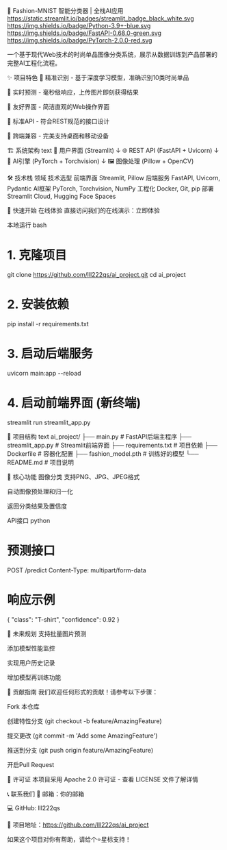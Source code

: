 👕 Fashion-MNIST 智能分类器 | 全栈AI应用
https://static.streamlit.io/badges/streamlit_badge_black_white.svg
https://img.shields.io/badge/Python-3.9+-blue.svg
https://img.shields.io/badge/FastAPI-0.68.0-green.svg
https://img.shields.io/badge/PyTorch-2.0.0-red.svg

一个基于现代Web技术的时尚单品图像分类系统，展示从数据训练到产品部署的完整AI工程化流程。

✨ 项目特色
🎯 精准识别 - 基于深度学习模型，准确识别10类时尚单品

🚀 实时预测 - 毫秒级响应，上传图片即刻获得结果

🎨 友好界面 - 简洁直观的Web操作界面

🔧 标准API - 符合REST规范的接口设计

📱 跨端兼容 - 完美支持桌面和移动设备




🏗 系统架构
text
📱 用户界面 (Streamlit) 
    ↓
🌐 REST API (FastAPI + Uvicorn)
    ↓
🧠 AI引擎 (PyTorch + Torchvision)
    ↓
🖼 图像处理 (Pillow + OpenCV)



🛠 技术栈
领域	技术选型
前端界面	Streamlit, Pillow
后端服务	FastAPI, Uvicorn, Pydantic
AI框架	PyTorch, Torchvision, NumPy
工程化	Docker, Git, pip
部署	Streamlit Cloud, Hugging Face Spaces


🚀 快速开始
在线体验
直接访问我们的在线演示：立即体验



本地运行
bash
# 1. 克隆项目
git clone https://github.com/lll222qs/ai_project.git
cd ai_project

# 2. 安装依赖
pip install -r requirements.txt

# 3. 启动后端服务
uvicorn main:app --reload

# 4. 启动前端界面 (新终端)
streamlit run streamlit_app.py


📁 项目结构
text
ai_project/
├── main.py                 # FastAPI后端主程序
├── streamlit_app.py        # Streamlit前端界面
├── requirements.txt        # 项目依赖
├── Dockerfile             # 容器化配置
├── fashion_model.pth      # 训练好的模型
└── README.md              # 项目说明


🎯 核心功能
图像分类
支持PNG、JPG、JPEG格式

自动图像预处理和归一化

返回分类结果及置信度



API接口
python
# 预测接口
POST /predict
Content-Type: multipart/form-data

# 响应示例
{
    "class": "T-shirt",
    "confidence": 0.92
}


🔮 未来规划
支持批量图片预测

添加模型性能监控

实现用户历史记录

增加模型再训练功能



🤝 贡献指南
我们欢迎任何形式的贡献！请参考以下步骤：

Fork 本仓库

创建特性分支 (git checkout -b feature/AmazingFeature)

提交更改 (git commit -m 'Add some AmazingFeature')

推送到分支 (git push origin feature/AmazingFeature)

开启Pull Request



📄 许可证
本项目采用 Apache 2.0 许可证 - 查看 LICENSE 文件了解详情


📞 联系我们
📧 邮箱：你的邮箱

💻 GitHub: lll222qs

🎯 项目地址：https://github.com/lll222qs/ai_project



如果这个项目对你有帮助，请给个⭐️星标支持！
